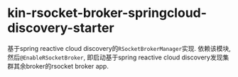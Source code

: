 # kin-rsocket-broker-springcloud-discovery-starter

基于spring reactive cloud discovery的`RSocketBrokerManager`实现. 依赖该模块, 然后`@EnableRSocketBroker`, 即启动基于spring reactive cloud
discovery发现集群其余broker的rsocket broker app.